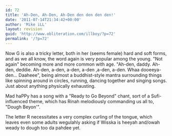 ```yaml
---
id: 72
title: 'Ah-Den, Ah-Den, Ah-Den den den den den!'
date: '2011-07-14T21:34:42+00:00'
author: 'Mike iLL'
layout: revision
guid: 'http://www.obliteration.com/illboy/?p=72'
permalink: '/?p=72'
---
```


Now G is also a tricky letter, both in her (seems female) hard and soft forms, and as we all know, the word again is very popular among the young. "Not again" becoming more and more common with age. "Ah-den, daddy. Ah-den, deddie. Ah-den, a-den, a-den, a-den ,a-den, a-den. Whaa dooeeya-den... Daaheee", being almost a buddhist-style mantra surrounding things like spinning around in circles, running, dancing together and singing songs. Just about anything physically exhausting.

Mad haPPy has a song with a "Ready to Go Beyond" chant, sort of a Sufi-influenced theme, which has Rinah melodiously commanding us all to, "Dough Beyon'".

The letter R necessitates a very complex curling of the tongue, which leaves even some adults wegulahly asking if Wisska is heeyah and/owah weady to dough too da pahdee yet.